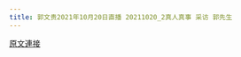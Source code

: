 ```yaml
---
title: 郭文贵2021年10月20日直播 20211020_2真人真事 采访 郭先生
---
```


[原文連接](https://gnews.org/ThreadView/53479677)



